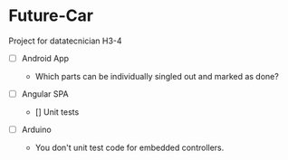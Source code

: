 # Future-Car
Project for datatecnician H3-4

- [ ] Android App

    - Which parts can be individually singled out and marked as done?
    
- [ ] Angular SPA

   - [] Unit tests
    
- [ ] Arduino

    - You don't unit test code for embedded controllers.
